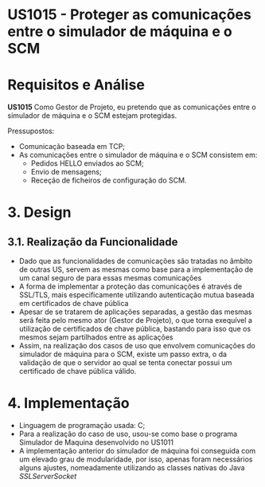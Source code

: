 **US1015 - Proteger as comunicações entre o simulador de máquina e o SCM**
=======================================

# Requisitos e Análise

**US1015** Como Gestor de Projeto, eu pretendo que as comunicações entre o simulador de máquina e o SCM estejam protegidas.


Pressupostos:

* Comunicação baseada em TCP;
* As comunicações entre o simulador de máquina e o SCM consistem em:
	* Pedidos HELLO enviados ao SCM;
	* Envio de mensagens;
	* Receção de ficheiros de configuração do SCM.



# 3. Design

## 3.1. Realização da Funcionalidade

* Dado que as funcionalidades de comunicações são tratadas no âmbito de outras US, servem as mesmas como base para a implementação de um canal seguro de para essas mesmas comunicações
* A forma de implementar a proteção das comunicações é através de SSL/TLS, mais especificamente utilizando autenticação mutua baseada em certificados de chave pública
* Apesar de se tratarem de aplicações separadas, a gestão das mesmas será feita pelo mesmo ator (Gestor de Projeto), o que torna exequível a utilização de certificados de chave pública, bastando para isso que os mesmos sejam partilhados entre as aplicações
* Assim, na realização dos casos de uso que envolvem comunicações do simulador de máquina para o SCM, existe um passo extra, o da validação de que o servidor ao qual se tenta conectar possui um certificado de chave pública válido.


# 4. Implementação

* Linguagem de programação usada: C;
* Para a realização do caso de uso, usou-se como base o programa Simulador de Maquina desenvolvido no US1011
* A implementação anterior do simulador de máquina foi conseguida com um elevado grau de modularidade, por isso, apenas foram necessários alguns ajustes, nomeadamente utilizando as classes nativas do  Java *SSLServerSocket*
